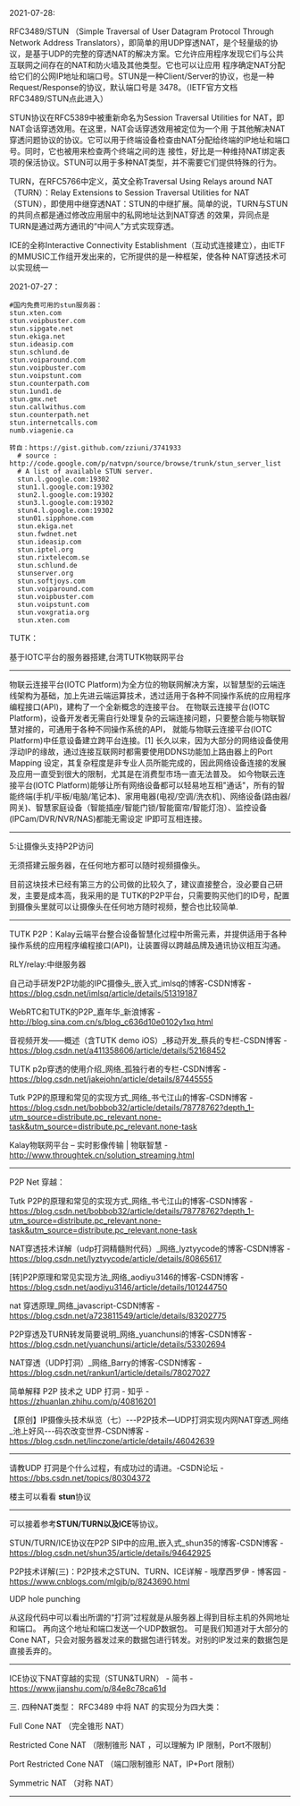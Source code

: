 2021-07-28:

RFC3489/STUN （Simple Traversal of User Datagram Protocol Through Network Address Translators），即简单的用UDP穿透NAT，是个轻量级的协
议，是基于UDP的完整的穿透NAT的解决方案。它允许应用程序发现它们与公共互联网之间存在的NAT和防火墙及其他类型。它也可以让应用
程序确定NAT分配给它们的公网IP地址和端口号。STUN是一种Client/Server的协议，也是一种Request/Response的协议，默认端口号是
3478。（IETF官方文档RFC3489/STUN点此进入） 



STUN协议在RFC5389中被重新命名为Session Traversal Utilities for NAT，即NAT会话穿透效用。在这里，NAT会话穿透效用被定位为一个用
于其他解决NAT穿透问题协议的协议。它可以用于终端设备检查由NAT分配给终端的IP地址和端口号。同时，它也被用来检查两个终端之间的连
接性，好比是一种维持NAT绑定表项的保活协议。STUN可以用于多种NAT类型，并不需要它们提供特殊的行为。 



TURN，在RFC5766中定义，英文全称Traversal Using Relays around NAT（TURN）：Relay Extensions to Session Traversal Utilities for
NAT（STUN），即使用中继穿透NAT：STUN的中继扩展。简单的说，TURN与STUN的共同点都是通过修改应用层中的私网地址达到NAT穿透
的效果，异同点是TURN是通过两方通讯的“中间人”方式实现穿透。 

ICE的全称Interactive Connectivity Establishment（互动式连接建立），由IETF的MMUSIC工作组开发出来的，它所提供的是一种框架，使各种
NAT穿透技术可以实现统一 

2021-07-27：

```
#国内免费可用的stun服务器：
stun.xten.com   
stun.voipbuster.com  
stun.sipgate.net  
stun.ekiga.net
stun.ideasip.com
stun.schlund.de
stun.voiparound.com
stun.voipbuster.com
stun.voipstunt.com
stun.counterpath.com
stun.1und1.de
stun.gmx.net
stun.callwithus.com
stun.counterpath.net
stun.internetcalls.com
numb.viagenie.ca 

转自：https://gist.github.com/zziuni/3741933
  # source : http://code.google.com/p/natvpn/source/browse/trunk/stun_server_list
  # A list of available STUN server.
  stun.l.google.com:19302
  stun1.l.google.com:19302
  stun2.l.google.com:19302
  stun3.l.google.com:19302
  stun4.l.google.com:19302
  stun01.sipphone.com
  stun.ekiga.net
  stun.fwdnet.net
  stun.ideasip.com
  stun.iptel.org
  stun.rixtelecom.se
  stun.schlund.de
  stunserver.org
  stun.softjoys.com
  stun.voiparound.com
  stun.voipbuster.com
  stun.voipstunt.com
  stun.voxgratia.org
  stun.xten.com
```

TUTK：

基于IOTC平台的服务器搭建,台湾TUTK物联网平台

---

物联云连接平台(IOTC Platform)为全方位的物联网解决方案，以智慧型的云端连线架构为基础，加上先进云端运算技术，透过适用于各种不同操作系统的应用程序编程接口(API)，建构了一个全新概念的连接平台。
在物联云连接平台(IOTC Platform)，设备开发者无需自行处理复杂的云端连接问题，只要整合能与物联智慧对接的，可通用于各种不同操作系统的API， 就能与物联云连接平台(IOTC Platform)中任意设备建立跨平台连接。[1]
长久以来，因为大部分的网络设备使用浮动IP的缘故，通过连接互联网时都需要使用DDNS功能加上路由器上的Port Mapping 设定，其复杂程度是非专业人员所能完成的，因此网络设备连接的发展及应用一直受到很大的限制，尤其是在消费型市场一直无法普及。
如今物联云连接平台(IOTC Platform)能够让所有网络设备都可以轻易地互相"通话"，所有的智能终端(手机/平板/电脑/笔记本)、家用电器(电视/空调/洗衣机)、网络设备(路由器/网关)、智慧家庭设备（智能插座/智能门锁/智能窗帘/智能灯泡）、监控设备(IPCam/DVR/NVR/NAS)都能无需设定 IP即可互相连接。

---

5:让摄像头支持P2P访问

无须搭建云服务器，在任何地方都可以随时视频摄像头。

目前这块技术已经有第三方的公司做的比较久了，建议直接整合，没必要自己研发，主要是成本高，我采用的是 TUTK的P2P平台，只需要购买他们的ID号，配置到摄像头里就可以让摄像头在任何地方随时视频，整合也比较简单.

---

TUTK P2P：Kalay云端平台整合设备智慧化过程中所需元素，并提供适用于各种操作系统的应用程序编程接口(API)，让装置得以跨越品牌及通讯协议相互沟通。



RLY/relay:中继服务器

自己动手研发P2P功能的IPC摄像头_嵌入式_imlsq的博客-CSDN博客 - https://blog.csdn.net/imlsq/article/details/51319187

WebRTC和TUTK的P2P_嘉年华_新浪博客 - http://blog.sina.com.cn/s/blog_c636d10e0102y1xq.html

音视频开发——概述（含TUTK demo iOS）_移动开发_蔡兵的专栏-CSDN博客 - https://blog.csdn.net/a411358606/article/details/52168452

TUTK p2p穿透的使用介绍_网络_孤独行者的专栏-CSDN博客 - https://blog.csdn.net/jakejohn/article/details/87445555

Tutk P2P的原理和常见的实现方式_网络_书弋江山的博客-CSDN博客 - https://blog.csdn.net/bobbob32/article/details/78778762?depth_1-utm_source=distribute.pc_relevant.none-task&utm_source=distribute.pc_relevant.none-task

Kalay物联网平台 – 实时影像传输 | 物联智慧 - http://www.throughtek.cn/solution_streaming.html

---

P2P Net 穿越：

Tutk P2P的原理和常见的实现方式_网络_书弋江山的博客-CSDN博客 - https://blog.csdn.net/bobbob32/article/details/78778762?depth_1-utm_source=distribute.pc_relevant.none-task&utm_source=distribute.pc_relevant.none-task

NAT穿透技术详解（udp打洞精髓附代码）_网络_lyztyycode的博客-CSDN博客 - https://blog.csdn.net/lyztyycode/article/details/80865617

[转]P2P原理和常见实现方法_网络_aodiyu3146的博客-CSDN博客 - https://blog.csdn.net/aodiyu3146/article/details/101244750

nat 穿透原理_网络_javascript-CSDN博客 - https://blog.csdn.net/a723811549/article/details/83202775

P2P穿透及TURN转发简要说明_网络_yuanchunsi的博客-CSDN博客 - https://blog.csdn.net/yuanchunsi/article/details/53302694



NAT穿透（UDP打洞）_网络_Barry的博客-CSDN博客 - https://blog.csdn.net/rankun1/article/details/78027027

简单解释 P2P 技术之 UDP 打洞 - 知乎 - https://zhuanlan.zhihu.com/p/40816201

【原创】IP摄像头技术纵览（七）---P2P技术—UDP打洞实现内网NAT穿透_网络_池上好风---码农改变世界-CSDN博客 - https://blog.csdn.net/linczone/article/details/46042639

---

请教UDP 打洞是个什么过程，有成功过的请进。-CSDN论坛 - https://bbs.csdn.net/topics/80304372

楼主可以看看 **stun**协议

---

可以接着参考**STUN/TURN以及ICE**等协议。

STUN/TURN/ICE协议在P2P SIP中的应用_嵌入式_shun35的博客-CSDN博客 - https://blog.csdn.net/shun35/article/details/94642925

P2P技术详解(三)：P2P技术之STUN、TURN、ICE详解 - 哦摩西罗伊 - 博客园 - https://www.cnblogs.com/mlgjb/p/8243690.html

UDP hole punching

从这段代码中可以看出所谓的“打洞”过程就是从服务器上得到目标主机的外网地址和端口。
再向这个地址和端口发送一个UDP数据包。
可是我们知道对于大部分的Cone NAT，只会对服务器发过来的数据包进行转发。对别的IP发过来的数据包是直接丢弃的。

---

ICE协议下NAT穿越的实现（STUN&TURN） - 简书 - https://www.jianshu.com/p/84e8c78ca61d

三. 四种NAT类型：
RFC3489 中将 NAT 的实现分为四大类：

Full Cone NAT （完全锥形 NAT）

Restricted Cone NAT （限制锥形 NAT ，可以理解为 IP 限制，Port不限制）

Port Restricted Cone NAT （端口限制锥形 NAT，IP+Port 限制）

Symmetric NAT （对称 NAT）

---
